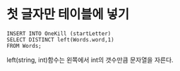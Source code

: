# 첫 글자만 테이블에 넣기
```
INSERT INTO OneKill (startLetter)
SELECT DISTINCT left(Words.word,1)
FROM Words;
```

left(string, int)함수는 왼쪽에서 int의 갯수만큼 문자열을 자른다.